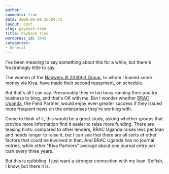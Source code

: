 ```yaml
---
author:
comments: true
date: 2008-06-08 20:04:42
layout: post
slug: payback-time
title: Payback time
wordpress_id: 1042
categories:
- General
---
```


I've been meaning to say something about this for a while, but there's frustratingly little to say.

The women of the [Nabweru III 2030(c) Group](http://www.kiva.org/app.php?page=businesses&action=about&id=33024), to whom I loaned some money via Kiva, have made their second repayment, on schedule.

But that's all I can say. Presumably they're too busy running their poultry business to blog, and that's OK with me. But I wonder whether [BRAC Uganda](http://www.kiva.org/about/aboutPartner?id=65), the Field Partner, would enjoy even greater success if they issued more frequent news on the enterprises they're working with.

Come to think of it, this would be a great study, asking whether groups that provide more information find it easier to raise more funding. There are teasing hints: compared to other lenders, BRAC Uganda raises less per loan and needs longer to raise it, but I can see that there are all sorts of other factors that could be involved in that. And BRAC Uganda has no journal entries, while other "Kiva Partners" average about one journal entry per loan every three years.

But this is quibbling. I just want a stronger connection with my loan. Selfish, I know, but there it is.


